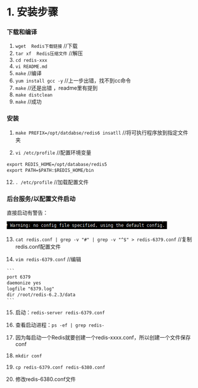 # 1. 安装步骤

### 下载和编译

1.  `wget  Redis下载链接`     //下载
2.  `tar xf  Redis压缩文件`    //解压
3.  `cd redis-xxx`
4.  `vi README.md`
5.  `make`   //编译
6.  `yum install gcc -y`  //上一步出错，找不到cc命令
7.  `make`  //还是出错 ，readme里有提到
8.  `make distclean`
9.  `make` //成功

### 安装

1.  `make PREFIX=/opt/datdabse/redis6 insatll`    //将可执行程序放到指定文件夹

2.  `vi /etc/profile`   //配置环境变量

   ```
   export REDIS_HOME=/opt/database/redis5
   export PATH=$PATH:$REDIS_HOME/bin
   ```

12.  `. /etc/profile`   //加载配置文件

### 后台服务/以配置文件启动

直接启动有警告：

![image-20210513165320027](images/image-20210513165320027.png)

13.  `cat redis.conf | grep -v "#" | grep -v "^$" > redis-6379.conf`   //复制redis.conf配置文件

14.  `vim redis-6379.conf`     //编辑

    ```
    port 6379
    daemonize yes
    logfile "6379.log"
    dir /root/redis-6.2.3/data
    ```

15.  启动：`redis-server redis-6379.conf`

16.  查看启动进程：`ps -ef | grep redis-`

17.  因为每启动一个Redis就要创建一个redis-xxxx.conf，所以创建一个文件保存conf

18.  `mkdir conf`

19.  `cp redis-6379.conf redis-6380.conf`

20.  修改redis-6380.conf文件


